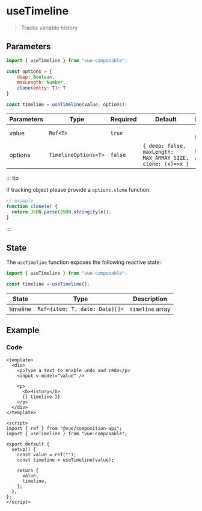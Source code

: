 # useTimeline

> Tracks variable history

## Parameters

```js
import { useTimeline } from "vue-composable";

const options = {
    deep: Boolean,
    maxLength: Number,
    clone(entry: T): T
}

const timeline = useTimeline(value, options);
```

| Parameters | Type                 | Required | Default                                                     | Description            |
| ---------- | -------------------- | -------- | ----------------------------------------------------------- | ---------------------- |
| value      | `Ref<T>`             | `true`   |                                                             | `ref` to track history |
| options    | `TimelineOptions<T>` | `false`  | `{ deep: false, maxLength: MAX_ARRAY_SIZE, clone: (x)=>x }` | timeline options       |

::: tip

If tracking object please provide a `options.clone` function.

```ts
// example
function clone(e) {
  return JSON.parse(JSON.stringify(e));
}
```

:::

## State

The `useTimeline` function exposes the following reactive state:

```js
import { useTimeline } from "vue-composable";

const timeline = useTimeline();
```

| State    | Type                           | Description      |
| -------- | ------------------------------ | ---------------- |
| timeline | `Ref<{item: T, date: Date}[]>` | `timeline` array |

## Example

<timeline-example/>

### Code

```vue
<template>
  <div>
    <p>Type a text to enable undo and redo</p>
    <input v-model="value" />

    <p>
      <b>History</b>
      {{ timeline }}
    </p>
  </div>
</template>

<script>
import { ref } from "@vue/composition-api";
import { useTimeline } from "vue-composable";

export default {
  setup() {
    const value = ref("");
    const timeline = useTimeline(value);

    return {
      value,
      timeline,
    };
  },
};
</script>
```
